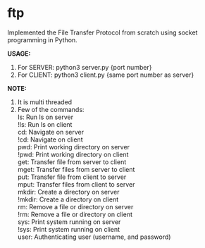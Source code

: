 # ftp
Implemented the File Transfer Protocol from scratch using socket programming in Python.

<strong>USAGE: </strong>
1. For SERVER: python3 server.py {port number}
2. For CLIENT: python3 client.py {same port number as server}

<strong>NOTE:</strong>
1. It is multi threaded
2. Few of the commands: <br>
ls: Run ls on server <br>
!ls: Run ls on client<br>
cd: Navigate on server<br>
!cd: Navigate on client<br>
pwd: Print working directory on server<br>
!pwd: Print working directory on client<br>
get: Transfer file from server to client<br>
mget: Transfer files from server to client<br>
put: Transfer file from client to server<br>
mput: Transfer files from client to server<br>
mkdir: Create a directory on server<br>
!mkdir: Create a directory on client<br>
rm: Remove a file or directory on server<br>
!rm: Remove a file or directory on client<br>
sys: Print system running on server<br>
!sys: Print system running on client<br>
user: Authenticating user (username, and password)<br>
